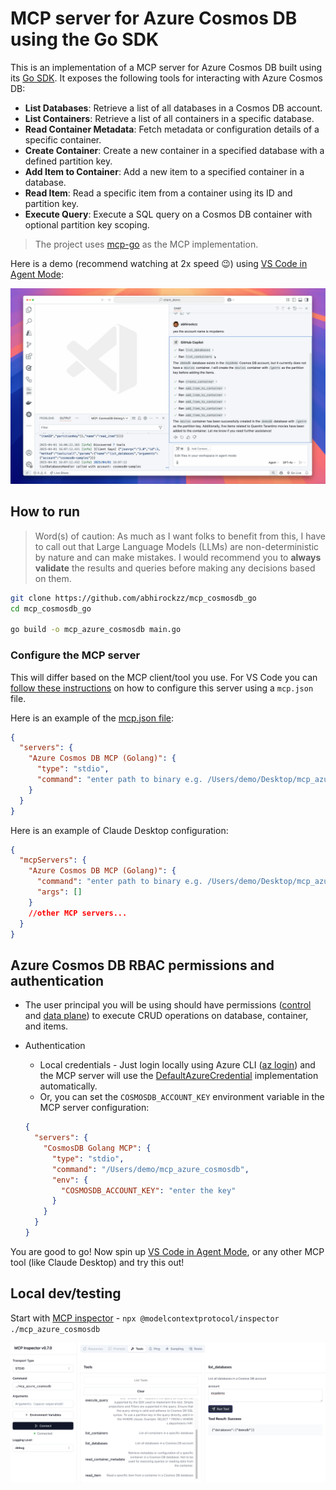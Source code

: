 # MCP server for Azure Cosmos DB using the Go SDK

This is an implementation of a MCP server for Azure Cosmos DB built using its [Go SDK](https://pkg.go.dev/github.com/Azure/azure-sdk-for-go/sdk/data/azcosmos). It exposes the following tools for interacting with Azure Cosmos DB:

- **List Databases**: Retrieve a list of all databases in a Cosmos DB account.
- **List Containers**: Retrieve a list of all containers in a specific database.
- **Read Container Metadata**: Fetch metadata or configuration details of a specific container.
- **Create Container**: Create a new container in a specified database with a defined partition key.
- **Add Item to Container**: Add a new item to a specified container in a database.
- **Read Item**: Read a specific item from a container using its ID and partition key.
- **Execute Query**: Execute a SQL query on a Cosmos DB container with optional partition key scoping.

> The project uses [mcp-go](https://github.com/mark3labs/mcp-go) as the MCP implementation.

Here is a demo (recommend watching at 2x speed 😉) using [VS Code in Agent Mode](https://code.visualstudio.com/docs/copilot/chat/chat-agent-mode):

[![Demo: MCP server for Azure Cosmos DB using the Go SDK](images/demo.png)](https://www.youtube.com/watch?v=CsM-mspWJeM)

## How to run

> Word(s) of caution: As much as I want folks to benefit from this, I have to call out that Large Language Models (LLMs) are non-deterministic by nature and can make mistakes. I would recommend you to **always validate** the results and queries before making any decisions based on them.

```bash
git clone https://github.com/abhirockzz/mcp_cosmosdb_go
cd mcp_cosmosdb_go

go build -o mcp_azure_cosmosdb main.go
```

### Configure the MCP server

This will differ based on the MCP client/tool you use. For VS Code you can [follow these instructions](https://code.visualstudio.com/docs/copilot/chat/mcp-servers#_add-an-mcp-server) on how to configure this server using a `mcp.json` file.

Here is an example of the [mcp.json file](mcp.json):

```json
{
  "servers": {
    "Azure Cosmos DB MCP (Golang)": {
      "type": "stdio",
      "command": "enter path to binary e.g. /Users/demo/Desktop/mcp_azure_cosmosdb"
    }
  }
}
```

Here is an example of Claude Desktop configuration:

```json
{
  "mcpServers": {
    "Azure Cosmos DB MCP (Golang)": {
      "command": "enter path to binary e.g. /Users/demo/Desktop/mcp_azure_cosmosdb",
      "args": []
    }
    //other MCP servers...
  }
}
```

## Azure Cosmos DB RBAC permissions and authentication

- The user principal you will be using should have permissions ([control](https://learn.microsoft.com/en-us/azure/cosmos-db/nosql/security/how-to-grant-control-plane-role-based-access?tabs=built-in-definition%2Ccsharp&pivots=azure-interface-cli) and [data plane](https://learn.microsoft.com/en-us/azure/cosmos-db/nosql/security/how-to-grant-data-plane-role-based-access?tabs=built-in-definition%2Ccsharp&pivots=azure-interface-cli)) to execute CRUD operations on database, container, and items.
- Authentication

  - Local credentials - Just login locally using Azure CLI ([az login](https://learn.microsoft.com/en-us/cli/azure/authenticate-azure-cli)) and the MCP server will use the [DefaultAzureCredential](https://learn.microsoft.com/en-us/azure/developer/go/sdk/authentication/credential-chains#defaultazurecredential-overview) implementation automatically.
  - Or, you can set the `COSMOSDB_ACCOUNT_KEY` environment variable in the MCP server configuration:

  ```json
  {
    "servers": {
      "CosmosDB Golang MCP": {
        "type": "stdio",
        "command": "/Users/demo/mcp_azure_cosmosdb",
        "env": {
          "COSMOSDB_ACCOUNT_KEY": "enter the key"
        }
      }
    }
  }
  ```

You are good to go! Now spin up [VS Code in Agent Mode](https://code.visualstudio.com/docs/copilot/chat/chat-agent-mode), or any other MCP tool (like Claude Desktop) and try this out!

## Local dev/testing

Start with [MCP inspector](https://modelcontextprotocol.io/docs/tools/inspector) - `npx @modelcontextprotocol/inspector ./mcp_azure_cosmosdb`

![](images/mcp_inspector.png)
